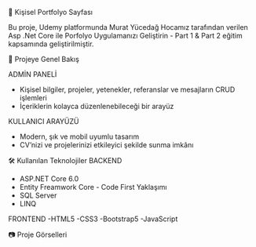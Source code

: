 🚀 Kişisel Portfolyo Sayfası

Bu proje, Udemy platformunda Murat Yücedağ Hocamız tarafından verilen Asp .Net Core ile Porfolyo Uygulamanızı Geliştirin - Part 1 
& Part 2 eğitim kapsamında geliştirilmiştir.

📌 Projeye Genel Bakış

ADMİN PANELİ
- Kişisel bilgiler, projeler, yetenekler, referanslar ve mesajların CRUD işlemleri
- İçeriklerin kolayca düzenlenebileceği bir arayüz

KULLANICI ARAYÜZÜ
- Modern, şık ve mobil uyumlu tasarım
- CV’nizi ve projelerinizi etkileyici şekilde sunma imkânı

🛠️ Kullanılan Teknolojiler
BACKEND
- ASP.NET Core 6.0
- Entity Freamwork Core - Code First Yaklaşımı
- SQL Server
- LINQ

FRONTEND
-HTML5
-CSS3
-Bootstrap5
-JavaScript

📷 Proje Görselleri


